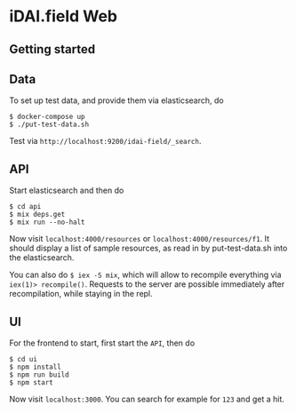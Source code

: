 # iDAI.field Web

## Getting started

## Data

To set up test data, and provide them via elasticsearch, do

```
$ docker-compose up
$ ./put-test-data.sh
```

Test via `http://localhost:9200/idai-field/_search`.

## API

Start elasticsearch and then do

```
$ cd api
$ mix deps.get
$ mix run --no-halt
```

Now visit `localhost:4000/resources` or `localhost:4000/resources/f1`. It should display a list of sample
resources, as read in by put-test-data.sh into the elasticsearch.

You can also do `$ iex -S mix`, which will allow to recompile everything via `iex(1)> recompile()`. Requests to 
the server are possible immediately after recompilation, while staying in the repl. 

## UI

For the frontend to start, first start the `API`, then do

```
$ cd ui
$ npm install
$ npm run build
$ npm start
```

Now visit `localhost:3000`. You can search for example for `123` and get a hit.
